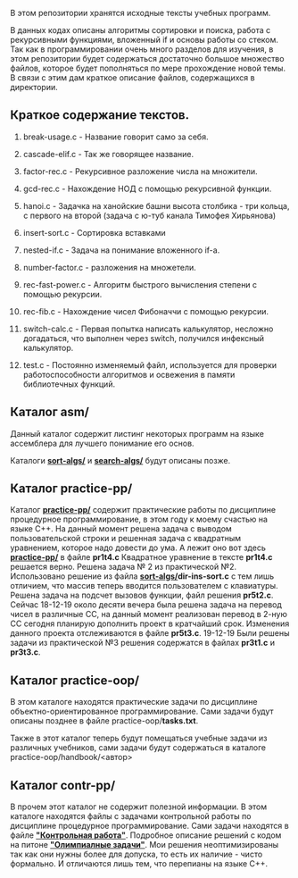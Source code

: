 В этом репозитории хранятся исходные тексты учебных программ.

В данных кодах описаны алгоритмы сортировки и поиска, работа с рекурсивными функциями, вложенный if и основы работы со стеком.
Так как в программировании очень много разделов для изучения, в этом репозитории будет содержаться достаточно большое множество файлов, которое будет пополняться по мере прохождение новой темы. В связи с этим дам краткое описание файлов, содержащихся в директории.

Краткое содержание текстов.
---


1. break-usage.c  - Название говорит само за себя.

2. cascade-elif.c - Так же говорящее название.
3. factor-rec.c - Рекурсивное разложение числа на множители.
4. gcd-rec.c - Нахождение НОД с помощью рекурсивной функции.
5. hanoi.c - Задачка на ханойские башни высота столбика - три кольца,
   с первого на второй (задача с ю-туб канала Тимофея Хирьянова)

6. insert-sort.c - Сортировка вставками 
7. nested-if.c - Задача на понимание вложенного if-а.
8. number-factor.c - разложения на множетели.
9. rec-fast-power.c - Алгоритм быстрого вычисления степени с помощью
    рекурсии.
10. rec-fib.c - Нахождение чисел Фибоначчи с помощью рекурсии.
11. switch-calc.c - Первая попытка написать калькулятор, 
    несложно догадаться, что выполнен через switch, получился 
    инфексный калькулятор.
12. test.c - Постоянно изменяемый файл, используется для проверки 
    работоспособности алгоритмов и освежения в памяти библиотечных 
    функций.

Каталог asm/
---
Данный каталог содержит листинг некоторых программ на языке ассемблера для лучшего понимание его основ.


Каталоги [**sort-algs/**](https://github.com/Panikowsky-M/C-examples/tree/master/sort-algs) и [**search-algs/**](https://github.com/Panikowsky-M/C-examples/tree/master/search-algs) будут описаны позже.

Каталог practice-pp/
---
Каталог  [**practice-pp/**](https://github.com/Panikowsky-M/C-examples/tree/master/practice-pp) содержит практические работы по дисциплине процедурное программирование, в этом году к моему счастью на языке C++. На данный момент решена задача с выводом пользовательской строки и решенная задача с квадратным уравнением, которое надо довести до ума. А лежит оно вот здесь [**practice-pp/**](https://github.com/Panikowsky-M/C-examples/tree/master/practice-pp) в файле **pr1t4.c**
Квадратное уравнение в тексте **pr1t4.c** решается верно. 
Решена задача № 2 из практической №2. Использовано решение из файла [**sort-algs/**](https://github.com/Panikowsky-M/C-examples/tree/master/sort-algs)**dir-ins-sort.c** с тем лишь отличием, что массив теперь вводится пользователем с клавиатуры.
Решена задача на подсчет вызовов функции, файл решения **pr5t2.c**.
Сейчас 18-12-19 около десяти вечера была решена задача на перевод чисел в различные СС, на данный момент реализован перевод в 2-ную СС сегодня планирую дополнить проект в кратчайший срок.
Изменения данного проекта отслеживаются в файле **pr5t3.c**.
19-12-19 Были решены задачи из практической №3 решения содержатся в файлах **pr3t1.c** и **pr3t3.c**.

Каталог practice-oop/
---
В этом каталоге находятся практические задачи по дисциплине объектно-ориентированное программирование.
Сами задачи будут описаны позднее в файле practice-oop/**tasks.txt**.

Также в этот каталог теперь будут помещаться учебные задачи из различных учебников,
сами задачи будут содержаться в каталоге practice-oop/handbook/\<автор\>

Каталог contr-pp/
---
В прочем этот каталог не содержит полезной информации.
В этом каталоге находятся файлы с задачами контрольной работы 
по дисциплине процедурное программирование. Сами задачи находятся в файле
[**"Контрольная работа"**](https://lizochekk.jimdofree.com/app/download/13982434878/%D0%9F%D1%80%D0%BE+%D1%81%D0%BF%D0%B8%D0%BD%D0%BD%D0%B5%D1%80%D1%8B+%D0%B8+%D0%BD%D0%B5+%D1%82%D0%BE%D0%BB%D1%8C%D0%BA%D0%BE.pdf?t=1572619377).
Подробное описание решений с кодом на питоне [**"Олимпиалные задачи"**](https://vos.olimpiada.ru/upload/files/Arhive_tasks/2017-18/school/iikt/ans-iikt-9-11-msk-sch-17-8.pdf). Мои решения неоптимизированы так как они нужны более для допуска, то есть их наличие - чисто формально. И отличаются лишь тем, что перепианы на языке С++.
